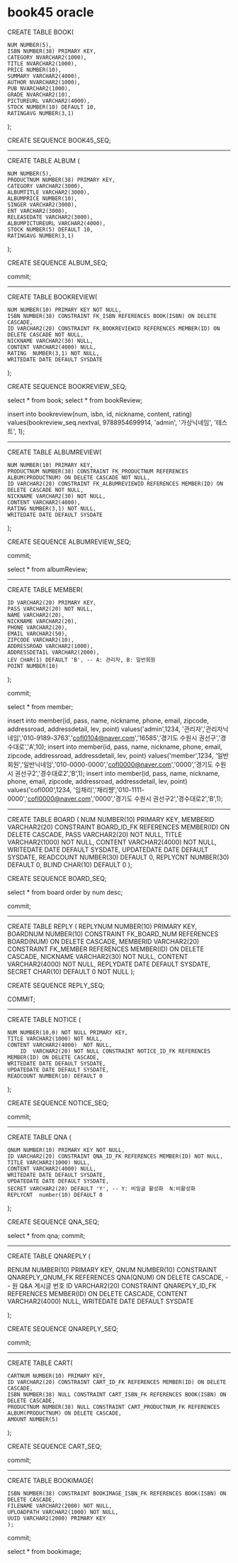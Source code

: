 # book45 oracle 

CREATE TABLE BOOK(

    NUM NUMBER(5), 
    ISBN NUMBER(38) PRIMARY KEY,
    CATEGORY NVARCHAR2(1000),
    TITLE NVARCHAR2(1000), 
    PRICE NUMBER(10), 
    SUMMARY VARCHAR2(4000),
    AUTHOR NVARCHAR2(1000), 
    PUB NVARCHAR2(1000),
    GRADE NVARCHAR2(10),
    PICTUREURL VARCHAR2(4000),
    STOCK NUMBER(10) DEFAULT 10,
    RATINGAVG NUMBER(3,1)
    
);

CREATE SEQUENCE BOOK45_SEQ;

----------------------------------------------------------------------------------------

CREATE TABLE ALBUM (

    NUM NUMBER(5),
    PRODUCTNUM NUMBER(38) PRIMARY KEY,
    CATEGORY VARCHAR2(3000),
    ALBUMTITLE VARCHAR2(3000),
    ALBUMPRICE NUMBER(10),
    SINGER VARCHAR2(3000),
    ENT VARCHAR2(3000),
    RELEASEDATE VARCHAR2(3000),
    ALBUMPICTUREURL VARCHAR2(4000),
    STOCK NUMBER(5) DEFAULT 10,
    RATINGAVG NUMBER(3,1)
    
);


CREATE SEQUENCE ALBUM_SEQ;
 
commit;

----------------------------------------------------------------------------------------

CREATE TABLE BOOKREVIEW(

    NUM NUMBER(10) PRIMARY KEY NOT NULL,
    ISBN NUMBER(38) CONSTRAINT FK_ISBN REFERENCES BOOK(ISBN) ON DELETE CASCADE,
    ID VARCHAR2(20) CONSTRAINT FK_BOOKREVIEWID REFERENCES MEMBER(ID) ON DELETE CASCADE NOT NULL,
    NICKNAME VARCHAR2(30) NULL,
    CONTENT VARCHAR2(4000) NULL,
    RATING  NUMBER(3,1) NOT NULL, 
    WRITEDATE DATE DEFAULT SYSDATE
    
);

CREATE SEQUENCE BOOKREVIEW_SEQ;

select * from book;
select * from bookReview;

insert into bookreview(num, isbn, id, nickname, content, rating)
values(bookreview_seq.nextval, 9788954699914, 'admin', '가상닉네임', '테스트', 1);
    
----------------------------------------------------------------------------------------

CREATE TABLE ALBUMREVIEW(

    NUM NUMBER(10) PRIMARY KEY,
    PRODUCTNUM NUMBER(38) CONSTRAINT FK_PRODUCTNUM REFERENCES ALBUM(PRODUCTNUM) ON DELETE CASCADE NOT NULL,
    ID VARCHAR2(20) CONSTRAINT FK_ALBUMREVIEWID REFERENCES MEMBER(ID) ON DELETE CASCADE NOT NULL,
    NICKNAME VARCHAR2(30) NOT NULL,
    CONTENT VARCHAR2(4000),
    RATING NUMBER(3,1) NOT NULL,
    WRITEDATE DATE DEFAULT SYSDATE
    
);

CREATE SEQUENCE ALBUMREVIEW_SEQ;

commit;

select * from albumReview;

----------------------------------------------------------------------------------------

CREATE TABLE MEMBER(

    ID VARCHAR2(20) PRIMARY KEY,
    PASS VARCHAR2(20) NOT NULL,
    NAME VARCHAR2(20),
    NICKNAME VARCHAR2(20),
    PHONE VARCHAR2(20),
    EMAIL VARCHAR2(50),
    ZIPCODE VARCHAR2(10),
    ADDRESSROAD VARCHAR2(1000),
    ADDRESSDETAIL VARCHAR2(2000),
    LEV CHAR(1) DEFAULT 'B', -- A: 관리자, B: 일반회원
    POINT NUMBER(10)
    
);
    
commit;

select * from member;

insert into member(id, pass, name, nickname, phone, email, zipcode, addressroad, addressdetail, lev, point) 
values('admin',1234, '관리자','관리자닉네임','010-9189-3763','cofl0104@naver.com','16585','경기도 수원시 권선구','경수대로','A',10);
insert into member(id, pass, name, nickname, phone, email, zipcode, addressroad, addressdetail, lev, point) 
values('member',1234, '일반회원','일반닉네임','010-0000-0000','cofl0000@naver.com','0000','경기도 수원시 권선구2','경수대로2','B',1);
insert into member(id, pass, name, nickname, phone, email, zipcode, addressroad, addressdetail, lev, point) 
values('cofl000',1234, '임채리','채리쨩','010-1111-0000','cofl0000@naver.com','0000','경기도 수원시 권선구2','경수대로2','B',1);

----------------------------------------------------------------------------------------
CREATE TABLE BOARD (
    NUM NUMBER(10) PRIMARY KEY,
    MEMBERID VARCHAR2(20) CONSTRAINT BOARD_ID_FK REFERENCES MEMBER(ID) ON DELETE CASCADE,
    PASS VARCHAR2(20) NOT NULL,
    TITLE VARCHAR2(1000) NOT NULL,
    CONTENT VARCHAR2(4000) NOT NULL,
    WRITEDATE DATE DEFAULT SYSDATE,
    UPDATEDATE DATE DEFAULT SYSDATE,
    READCOUNT NUMBER(30) DEFAULT 0,
    REPLYCNT NUMBER(30) DEFAULT 0,
    BLIND CHAR(10) DEFAULT 0
);

CREATE SEQUENCE BOARD_SEQ;

select * from board order by num desc;

commit;

----------------------------------------------------------------------------------------
CREATE TABLE REPLY (
    REPLYNUM NUMBER(10) PRIMARY KEY,
    BOARDNUM NUMBER(10) CONSTRAINT FK_BOARD_NUM REFERENCES BOARD(NUM) ON DELETE CASCADE,
    MEMBERID VARCHAR2(20) CONSTRAINT FK_MEMBER REFERENCES MEMBER(ID) ON DELETE CASCADE,
    NICKNAME VARCHAR2(30) NOT NULL,
    CONTENT VARCHAR2(4000) NOT NULL,
    REPLYDATE DATE DEFAULT SYSDATE,
    SECRET CHAR(10) DEFAULT 0 NOT NULL
);

CREATE SEQUENCE REPLY_SEQ;

COMMIT;

----------------------------------------------------------------------------------------

CREATE TABLE NOTICE (

	NUM	NUMBER(10,0) NOT NULL PRIMARY KEY,
	TITLE VARCHAR2(1000) NOT NULL,
	CONTENT	VARCHAR2(4000)  NOT NULL,
    	ID	VARCHAR2(20) NOT NULL CONSTRAINT NOTICE_ID_FK REFERENCES MEMBER(ID) ON DELETE CASCADE,
	WRITEDATE DATE DEFAULT SYSDATE,
	UPDATEDATE DATE DEFAULT SYSDATE,
   	READCOUNT NUMBER(10) DEFAULT 0
    
);


CREATE SEQUENCE NOTICE_SEQ;

commit;


----------------------------------------------------------------------------------------

CREATE TABLE QNA (

    QNUM NUMBER(10) PRIMARY KEY NOT NULL,
    ID VARCHAR2(20) CONSTRAINT QNA_ID_FK REFERENCES MEMBER(ID) NOT NULL,
    TITLE VARCHAR2(1000) NULL,
    CONTENT VARCHAR2(4000) NULL,
    WRITEDATE DATE DEFAULT SYSDATE,
    UPDATEDATE DATE DEFAULT SYSDATE,
    SECRET VARCHAR2(20) DEFAULT 'Y', -- Y: 비밀글 활성화  N:비활성화
    REPLYCNT  number(10) DEFAULT 0
    
);

CREATE SEQUENCE QNA_SEQ;
    
select * from qna;
commit;

----------------------------------------------------------------------------------------

CREATE TABLE QNAREPLY (

   RENUM NUMBER(10)   PRIMARY KEY,
   QNUM   NUMBER(10) CONSTRAINT QNAREPLY_QNUM_FK REFERENCES QNA(QNUM) ON DELETE CASCADE, -- 원 Q&A 게시글 번호
   ID   VARCHAR2(20)    CONSTRAINT QNAREPLY_ID_FK REFERENCES MEMBER(ID) ON DELETE CASCADE,
   CONTENT  VARCHAR2(4000)   NULL,
   WRITEDATE  DATE DEFAULT SYSDATE
   
);

CREATE SEQUENCE QNAREPLY_SEQ;

commit;


----------------------------------------------------------------------------------------

CREATE TABLE CART(

    CARTNUM NUMBER(10) PRIMARY KEY,
    ID VARCHAR2(20) CONSTRAINT CART_ID_FK REFERENCES MEMBER(ID) ON DELETE CASCADE,
    ISBN NUMBER(38) NULL CONSTRAINT CART_ISBN_FK REFERENCES BOOK(ISBN) ON DELETE CASCADE,
    PRODUCTNUM NUMBER(38) NULL CONSTRAINT CART_PRODUCTNUM_FK REFERENCES ALBUM(PRODUCTNUM) ON DELETE CASCADE,
    AMOUNT NUMBER(5)
    
);

CREATE SEQUENCE CART_SEQ;

commit;

----------------------------------------------------------------------------------------

CREATE TABLE BOOKIMAGE(

    ISBN NUMBER(38) CONSTRAINT BOOKIMAGE_ISBN_FK REFERENCES BOOK(ISBN) ON DELETE CASCADE,
    FILENAME VARCHAR2(2000) NOT NULL,
    UPLOADPATH VARCHAR2(1000) NOT NULL,
    UUID VARCHAR2(2000) PRIMARY KEY
    );
    

commit;

select * from bookimage;
